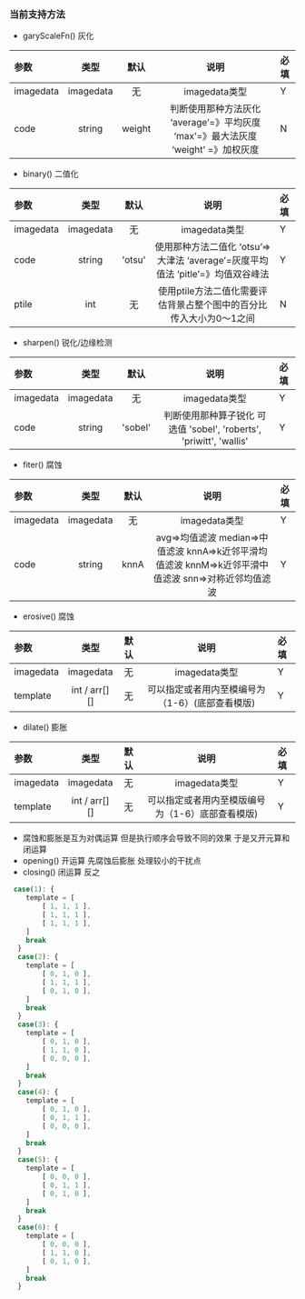 ### 当前支持方法

- garyScaleFn() 灰化

参数          | 类型           | 默认        | 说明           | 必填 |
:----------- | :-----------: |:-----------:|:-------------: |:------------- |
imagedata     | imagedata     | 无          | imagedata类型  |   Y |
code  |string  | weight  | 判断使用那种方法灰化 ‘average’=》平均灰度 ‘max’=》最大法灰度 ‘weight’ =》加权灰度  | N |

- binary() 二值化

参数          | 类型           | 默认        | 说明           | 必填 |
:----------- | :-----------: |:-----------:|:-------------: |:------------- |
imagedata     | imagedata     | 无          | imagedata类型  |   Y |
code     | string     | 'otsu'          | 使用那种方法二值化 ‘otsu’=>大津法 ‘average’=灰度平均值法 ‘pitle’=》均值双谷峰法 |  Y |
ptile  |  int | 无 | 使用ptile方法二值化需要评估背景占整个图中的百分比 传入大小为0～1之间 |  N |

- sharpen() 锐化/边缘检测

参数          | 类型           | 默认        | 说明           | 必填 |
:----------- | :-----------: |:-----------:|:-------------: |:------------- |
imagedata     | imagedata     | 无          | imagedata类型  |   Y |
code  | string  | 'sobel'  | 判断使用那种算子锐化 可选值 'sobel', 'roberts', 'priwitt', 'wallis' | Y |

- fiter() 腐蚀

参数          | 类型           | 默认        | 说明           | 必填 |
:----------- | :-----------: |:-----------:|:-------------: |:------------- |
imagedata     | imagedata     | 无          | imagedata类型  |   Y |
code  | string  | knnA  | avg=>均值滤波 median=>中值滤波 knnA=>k近邻平滑均值滤波 knnM=>k近邻平滑中值滤波 snn=>对称近邻均值滤波 | Y |

- erosive() 腐蚀

参数          | 类型           | 默认        | 说明           | 必填 |
:----------- | :-----------: |:-----------:|:-------------: |:------------- |
imagedata     | imagedata     | 无          | imagedata类型  |   Y |
template  | int / arr[][]  | 无  | 可以指定或者用内至模编号为（1-6）(底部查看模版) | Y |

- dilate() 膨胀

参数          | 类型           | 默认        | 说明           | 必填 |
:----------- | :-----------: |:-----------:|:-------------: |:------------- |
imagedata     | imagedata     | 无          | imagedata类型  |   Y |
template  | int / arr[][]  | 无  | 可以指定或者用内至模版编号为（1-6）底部查看模版) | Y |

- 腐蚀和膨胀是互为对偶运算 但是执行顺序会导致不同的效果 于是又开元算和闭运算
- opening() 开运算 先腐蚀后膨胀 处理较小的干扰点
- closing() 闭运算 反之  

```javascript
 case(1): {
    template = [
        [ 1, 1, 1 ],
        [ 1, 1, 1 ],
        [ 1, 1, 1 ],
    ]
    break
  }
  case(2): {
    template = [
        [ 0, 1, 0 ],
        [ 1, 1, 1 ],
        [ 0, 1, 0 ],
    ]
    break
  }
  case(3): {
    template = [
        [ 0, 1, 0 ],
        [ 1, 1, 0 ],
        [ 0, 0, 0 ],
    ]
    break
  }
  case(4): {
    template = [
        [ 0, 1, 0 ],
        [ 0, 1, 1 ],
        [ 0, 0, 0 ],
    ]
    break
  }
  case(5): {
    template = [
        [ 0, 0, 0 ],
        [ 0, 1, 1 ],
        [ 0, 1, 0 ],
    ]
    break
  }
  case(6): {
    template = [
        [ 0, 0, 0 ],
        [ 1, 1, 0 ],
        [ 0, 1, 0 ],
    ]
    break
  }
```